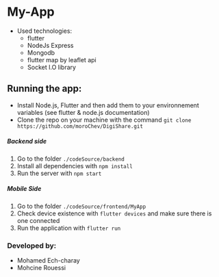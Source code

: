 # My-App
- Used technologies:
  * flutter
  * NodeJs Express
  * Mongodb
  * flutter map by leaflet api
  * Socket I.O library
  
## Running the app:
- Install Node.js, Flutter and then add them to your environnement variables (see flutter & node.js documentation)
- Clone the repo on your machine with the command `git clone https://github.com/moroChev/DigiShare.git`
##### Backend side
1. Go to the folder `./codeSource/backend` 
2. Install all dependencies with `npm install`
3. Run the server with `npm start`
##### Mobile Side
1. Go to the folder `./codeSource/frontend/MyApp` 
2. Check device existence with `flutter devices` and make sure there is one connected 
3. Run the application with `flutter run`

### Developed by:
- Mohamed Ech-charay
- Mohcine Rouessi
